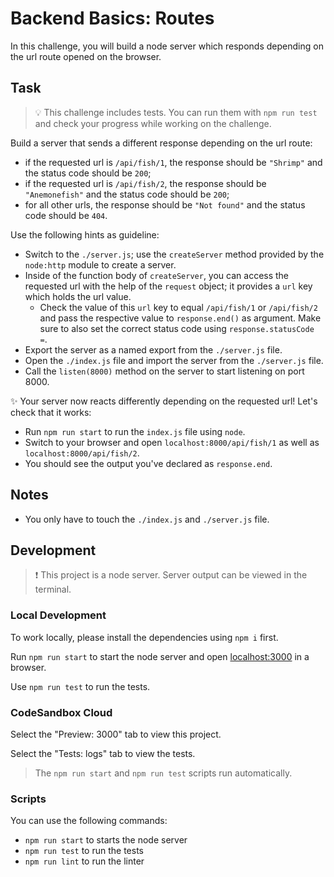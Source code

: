 # Backend Basics: Routes

In this challenge, you will build a node server which responds depending on the url route opened on the browser.

## Task

> 💡 This challenge includes tests. You can run them with `npm run test` and check your progress while working on the challenge.

Build a server that sends a different response depending on the url route:

- if the requested url is `/api/fish/1`, the response should be `"Shrimp"` and the status code should be `200`;
- if the requested url is `/api/fish/2`, the response should be `"Anemonefish"` and the status code should be `200`;
- for all other urls, the response should be `"Not found"` and the status code should be `404`.

Use the following hints as guideline:

- Switch to the `./server.js`; use the `createServer` method provided by the `node:http` module to create a server.
- Inside of the function body of `createServer`, you can access the requested url with the help of the `request` object; it provides a `url` key which holds the url value.
  - Check the value of this `url` key to equal `/api/fish/1` or `/api/fish/2` and pass the respective value to `response.end()` as argument. Make sure to also set the correct status code using `response.statusCode =`.
- Export the server as a named export from the `./server.js` file.
- Open the `./index.js` file and import the server from the `./server.js` file.
- Call the `listen(8000)` method on the server to start listening on port 8000.

✨ Your server now reacts differently depending on the requested url! Let's check that it works:

- Run `npm run start` to run the `index.js` file using `node`.
- Switch to your browser and open `localhost:8000/api/fish/1` as well as `localhost:8000/api/fish/2`.
- You should see the output you've declared as `response.end`.

## Notes

- You only have to touch the `./index.js` and `./server.js` file.

## Development

> ❗️ This project is a node server. Server output can be viewed in the terminal.

### Local Development

To work locally, please install the dependencies using `npm i` first.

Run `npm run start` to start the node server and open [localhost:3000](http://localhost:3000) in a browser.

Use `npm run test` to run the tests.

### CodeSandbox Cloud

Select the "Preview: 3000" tab to view this project.

Select the "Tests: logs" tab to view the tests.

> The `npm run start` and `npm run test` scripts run automatically.

### Scripts

You can use the following commands:

- `npm run start` to starts the node server
- `npm run test` to run the tests
- `npm run lint` to run the linter
